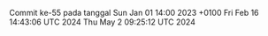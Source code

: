 Commit ke-55 pada tanggal Sun Jan 01 14:00 2023 +0100
Fri Feb 16 14:43:06 UTC 2024
Thu May  2 09:25:12 UTC 2024
